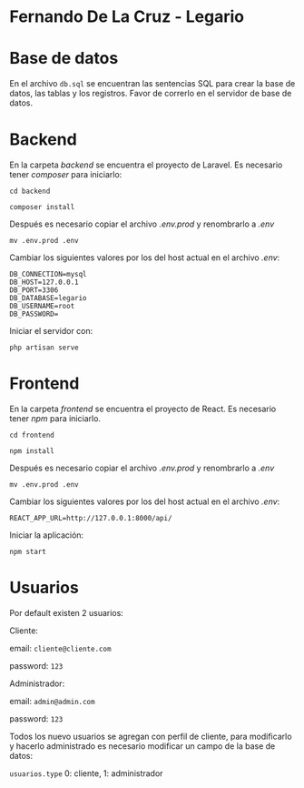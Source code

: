# Fernando  De La Cruz - Legario

# Base de datos
En el archivo ``` db.sql ``` se encuentran las sentencias SQL para crear la base de datos, las tablas y los registros. Favor de correrlo en el servidor de base de datos.

# Backend
En la carpeta *backend* se encuentra el proyecto de Laravel. Es necesario tener *composer* para iniciarlo:

``` cd backend ```

``` composer install ```

Después es necesario copiar el archivo *.env.prod* y renombrarlo a *.env*

``` mv .env.prod .env ```

Cambiar los siguientes valores por los del host actual en el archivo *.env*:

```
DB_CONNECTION=mysql
DB_HOST=127.0.0.1
DB_PORT=3306
DB_DATABASE=legario
DB_USERNAME=root
DB_PASSWORD=
```
Iniciar el servidor con:

``` php artisan serve ```

# Frontend
En la carpeta *frontend* se encuentra el proyecto de React. Es necesario tener *npm* para iniciarlo.

` cd frontend `

` npm install `

Después es necesario copiar el archivo *.env.prod* y renombrarlo a *.env*

``` mv .env.prod .env ```

Cambiar los siguientes valores por los del host actual en el archivo *.env*:

``` REACT_APP_URL=http://127.0.0.1:8000/api/ ```

Iniciar la aplicación:

``` npm start ```

# Usuarios
Por default existen 2 usuarios:


Cliente: 

email: ``` cliente@cliente.com  ```

password: ``` 123  ```


Administrador: 

email: ``` admin@admin.com  ```

password: ``` 123  ```

Todos los nuevo usuarios se agregan con perfil de cliente, para modificarlo y hacerlo administrado es necesario modificar un campo de la base de datos:

``` usuarios.type ``` 0: cliente, 1: administrador
